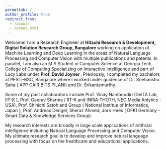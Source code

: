 ```yaml
---
permalink: /
author_profile: true
redirect_from: 
  - /about/
  - /about.html
---
```



Welcome! I am a Research Engineer at <b> Hitachi Research & Development, Digital Solution Research Group, Bangalore </b> working on application of Machine Learning and Deep Learning in the areas of Natural Language Processing and Computer Vision with multiple publications and patents. In parallel, I am also an M.S Student in Computer Science at Georgia Tech, College of Computing Specializing on Interactive Intelligence and part of <a href="http://www.davidjoyner.net/" style="text-decoration: none;"> Lucy Labs </a> under <b> Prof. David Joyner </b>. Previously, I completed my bachelors at PESIT-BSC, Bangalore where I worked under guidence of  Dr. Snehanshu Saha (<a href="https://www.linkedin.com/in/snehanshusaha/" style="text-decoration: none;"> APP CAIR BITS PILANI</a>) and Dr. Srikantamurthy.

Some of my past collaborators include Prof. Vinay Namboodiri (<a href="http://deltalab.iitk.ac.in/" style="text-decoration: none;">DelTA Lab, IIT-K </a>), Prof. Gaurav Sharma (<a href="http://grvsharma.com" style="text-decoration: none;"> IIT-K and INRIA-THOTH, NEC Media Anlytics - USA</a>),  Prof. Shinichi Satoh and Group (<a href="http://www.satoh-lab.nii.ac.jp/" style="text-decoration: none;"> National Institue of Informatics, Japan </a>), Prof. Andreas Dengel, Sheraz Ahmed, Jorn Hees (<a href="https://www.dfki.de/en/web/research/research-departments-and-groups/smart-data-knowledge-services/team-sds/" style="text-decoration: none;">   DFKI Germany - Smart Data & Knowledge Services Group</a>).


My research interests are broadly in large scale applications of artificial intelligence including Natural Language Processing and Computer Vision. My ultimate research goal is to develop and improve natural language processing with focus on the healthcare and educational applications.
